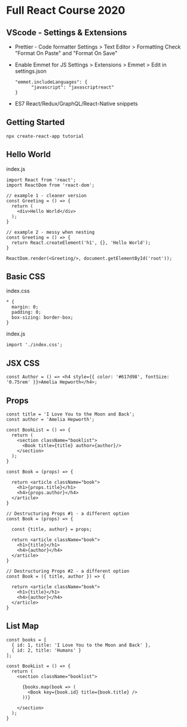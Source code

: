 # Full React Course 2020

## VScode - Settings & Extensions

- Prettier - Code formatter
  Settings > Text Editor > Formatting
  Check "Format On Paste" and "Format On Save"

- Enable Emmet for JS
  Settings > Extensions > Emmet > Edit in settings.json

  ```
  "emmet.includeLanguages": {
        "javascript": "javascriptreact"
  }
  ```

- ES7 React/Redux/GraphQL/React-Native snippets

## Getting Started

```
npx create-react-app tutorial
```

## Hello World

index.js

```
import React from 'react';
import ReactDom from 'react-dom';

// example 1 - cleaner version
const Greeting = () => {
  return (
    <div>Hello World</div>
  );
}

// example 2 - messy when nesting
const Greeting = () => {
  return React.createElement('h1', {}, 'Hello World');
}

ReactDom.render(<Greeting/>, document.getElementById('root'));
```

## Basic CSS

index.css

```
* {
  margin: 0;
  padding: 0;
  box-sizing: border-box;
}
```

index.js

```
import './index.css';
```

## JSX CSS

```
const Author = () => <h4 style={{ color: '#617d98', fontSize: '0.75rem' }}>Amelia Hepworth</h4>;
```

## Props

```
const title = 'I Love You to the Moon and Back';
const author = 'Amelia Hepworth';

const BookList = () => {
  return (
    <section className="booklist">
      <Book title={title} author={author}/>
    </section>
  );
}

const Book = (props) => {

  return <article className="book">
    <h1>{props.title}</h1>
    <h4>{props.author}</h4>
  </article>
}

// Destructuring Props #1 - a different option
const Book = (props) => {

  const {title, author} = props;

  return <article className="book">
    <h1>{title}</h1>
    <h4>{author}</h4>
  </article>
}

// Destructuring Props #2 - a different option
const Book = ({ title, author }) => {

  return <article className="book">
    <h1>{title}</h1>
    <h4>{author}</h4>
  </article>
}

```

## List Map

```
const books = [
  { id: 1, title: 'I Love You to the Moon and Back' },
  { id: 2, title: 'Humans' }
];

const BookList = () => {
  return (
    <section className="booklist">

      {books.map(book => (
        <Book key={book.id} title={book.title} />
      ))}

    </section>
  );
}
```
